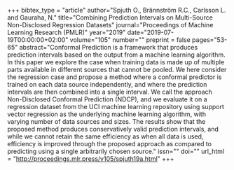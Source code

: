 +++
bibtex_type = "article"
author="Spjuth O., Brännström R.C., Carlsson L. and Gauraha, N."
title="Combining Prediction Intervals on Multi-Source Non-Disclosed Regression Datasets"
journal="Proceedings of Machine Learning Research (PMLR)"
year="2019"
date="2019-07-19T00:00:00+02:00"
volume="105"
number=""
preprint = false
pages="53-65"
abstract="Conformal Prediction is a framework that produces prediction intervals based on the output from a machine learning algorithm. In this paper we explore the case when training data is made up of multiple parts available in different sources that cannot be pooled. We here consider the regression case and propose a method where a conformal predictor is trained on each data source independently, and where the prediction intervals are then combined into a single interval. We call the approach Non-Disclosed Conformal Prediction (NDCP), and we evaluate it on a regression dataset from the UCI machine learning repository using support vector regression as the underlying machine learning algorithm, with varying number of data sources and sizes. The results show that the proposed method produces conservatively valid prediction intervals, and while we cannot retain the same efficiency as when all data is used, efficiency is improved through the proposed approach as compared to predicting using a single arbitrarily chosen source."
issn=""
doi=""
url_html = "http://proceedings.mlr.press/v105/spjuth19a.html"
+++
